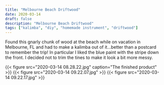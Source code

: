 ```yaml
---
title: "Melbourne Beach Driftwood"
date: 2020-03-14
draft: false
description: "Melbourne Beach Driftwood"
tags: ["kalimba", "diy", "homemade instrument", "driftwood"]
---
```

Found this gnarly chunk of wood at the beach while on vacation in Melbourne, FL and had to make a kalimba out of it…better than a postcard to remember the trip! In particular I liked the blue paint with the stripe down the front. I decided not to trim the tines to make it look a bit more messy.

{{< figure src="2020-03-14 08.28.22.jpg" caption="The finished product" >}}
{{< figure src="2020-03-14 09.22.07.jpg" >}}
{{< figure src="2020-03-14 09.22.17.jpg" >}}
